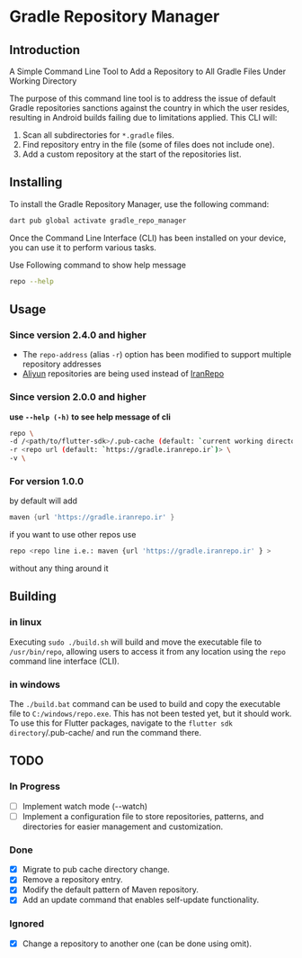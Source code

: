 # Gradle Repository Manager

## Introduction

A Simple Command Line Tool to Add a Repository to All Gradle Files Under Working Directory

The purpose of this command line tool is to address the issue of default Gradle repositories sanctions against the country in which the user resides, resulting in Android builds failing due to limitations applied. This CLI will:

1. Scan all subdirectories for `*.gradle` files.
2. Find repository entry in the file (some of files does not include one).
3. Add a custom repository at the start of the repositories list.

## Installing

To install the Gradle Repository Manager, use the following command:

```bash
dart pub global activate gradle_repo_manager
```

Once the Command Line Interface (CLI) has been installed on your device, you can use it to perform various tasks.

Use Following command to show help message

```bash
repo --help
```

## Usage

### Since version 2.4.0 and higher

- The `repo-address` (alias `-r`) option has been modified to support multiple repository addresses
- [Aliyun](https://developer.aliyun.com/) repositories are being used instead of [IranRepo](https://iranrepo.ir/)

### Since version 2.0.0 and higher

**use `--help (-h)` to see help message of cli**

```bash
repo \
-d /<path/to/flutter-sdk>/.pub-cache (default: `current working directory`) \
-r <repo url (default: `https://gradle.iranrepo.ir`)> \
-v \
```

### For version 1.0.0

by default will add

```gradle
maven {url 'https://gradle.iranrepo.ir' }
```

if you want to use other repos use

```bash
repo <repo line i.e.: maven {url 'https://gradle.iranrepo.ir' } >
```

without any thing around it

## Building

### in linux

Executing `sudo ./build.sh` will build and move the executable file to `/usr/bin/repo`, allowing users to access it from any location using the `repo` command line interface (CLI).

### in windows

The `./build.bat` command can be used to build and copy the executable file to `C:/windows/repo.exe`. This has not been tested yet, but it should work. To use this for Flutter packages, navigate to the `flutter sdk directory`/.pub-cache/ and run the command there.

## TODO

### In Progress

- [ ] Implement watch mode (--watch)
- [ ] Implement a configuration file to store repositories, patterns, and directories for easier management and customization.

### Done

- [x] Migrate to pub cache directory change.
- [x] Remove a repository entry.
- [x] Modify the default pattern of Maven repository.
- [x] Add an update command that enables self-update functionality.

### Ignored

- [x] Change a repository to another one (can be done using omit).
